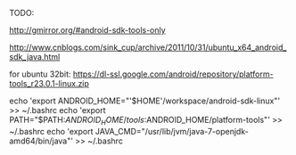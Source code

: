 TODO:

http://gmirror.org/#android-sdk-tools-only

http://www.cnblogs.com/sink_cup/archive/2011/10/31/ubuntu_x64_android_sdk_java.html


for ubuntu 32bit:
https://dl-ssl.google.com/android/repository/platform-tools_r23.0.1-linux.zip



echo 'export ANDROID_HOME="'$HOME'/workspace/android-sdk-linux"' >> ~/.bashrc
echo 'export PATH="$PATH:$ANDROID_HOME/tools:$ANDROID_HOME/platform-tools"' >> ~/.bashrc
echo 'export JAVA_CMD="/usr/lib/jvm/java-7-openjdk-amd64/bin/java"' >> ~/.bashrc
